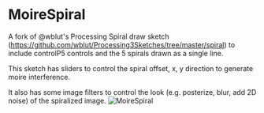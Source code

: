 # MoireSpiral
A fork of @wblut's Processing Spiral draw sketch (https://github.com/wblut/Processing3Sketches/tree/master/spiral) to include controlP5 controls and the 5 spirals drawn as a single line.

This sketch has sliders to control the spiral offset, x, y direction to generate moire interference. 

It also has some image filters to control the look (e.g. posterize, blur, add 2D noise) of the spiralized image.
![MoireSpiral](https://frameRateZero.github.com/img/KM398.png)
